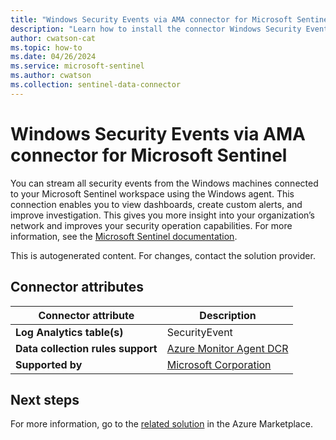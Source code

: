 ```yaml
---
title: "Windows Security Events via AMA connector for Microsoft Sentinel"
description: "Learn how to install the connector Windows Security Events via AMA to connect your data source to Microsoft Sentinel."
author: cwatson-cat
ms.topic: how-to
ms.date: 04/26/2024
ms.service: microsoft-sentinel
ms.author: cwatson
ms.collection: sentinel-data-connector
---
```


# Windows Security Events via AMA connector for Microsoft Sentinel

You can stream all security events from the Windows machines connected to your Microsoft Sentinel workspace using the Windows agent. This connection enables you to view dashboards, create custom alerts, and improve investigation. This gives you more insight into your organization’s network and improves your security operation capabilities. For more information, see the [Microsoft Sentinel documentation](https://go.microsoft.com/fwlink/p/?linkid=2220225&wt.mc_id=sentinel_dataconnectordocs_content_cnl_csasci).

This is autogenerated content. For changes, contact the solution provider.

## Connector attributes

| Connector attribute | Description |
| --- | --- |
| **Log Analytics table(s)** | SecurityEvent<br/> |
| **Data collection rules support** | [Azure Monitor Agent DCR](/azure/azure-monitor/agents/data-collection-rule-azure-monitor-agent) |
| **Supported by** | [Microsoft Corporation](https://support.microsoft.com) |


## Next steps

For more information, go to the [related solution](https://azuremarketplace.microsoft.com/en-us/marketplace/apps/azuresentinel.azure-sentinel-solution-securityevents?tab=Overview) in the Azure Marketplace.

